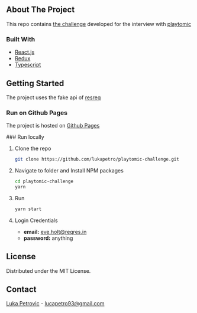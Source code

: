 ## About The Project

This repo contains [the challenge](https://gist.github.com/exhibiton/90895afb51b388e611fa5ad53948c7b2) developed for the interview with [playtomic](https://playtomic.io/)

### Built With

- [React.js](https://reactjs.org/)
- [Redux](https://redux.js.org/)
- [Typescript](https://www.typescriptlang.org/)

## Getting Started

The project uses the fake api of [resreq](https://reqres.in/)

### Run on Github Pages

The project is hosted on [Github Pages](https://lukapetro.github.io/playtomic-challenge)

### Run locally

1. Clone the repo

   ```sh
   git clone https://github.com/lukapetro/playtomic-challenge.git
   ```

2. Navigate to folder and Install NPM packages

   ```sh
   cd playtomic-challenge
   yarn
   ```

3. Run

   ```sh
   yarn start
   ```

4. Login Credentials
   - **email:** eve.holt@reqres.in
   - **password:** anything

## License

Distributed under the MIT License.

## Contact

[Luka Petrovic](https://www.lukapetrovic.dev/) - lucapetro93@gmail.com
